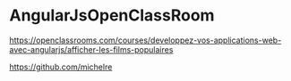 # AngularJsOpenClassRoom
https://openclassrooms.com/courses/developpez-vos-applications-web-avec-angularjs/afficher-les-films-populaires

https://github.com/michelre
